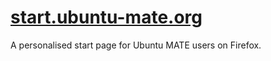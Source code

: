 # [start.ubuntu-mate.org](http://start.ubuntu-mate.org)

A personalised start page for Ubuntu MATE users
on Firefox.

